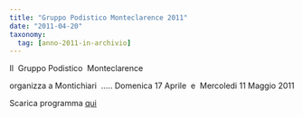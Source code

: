 ```yaml
---
title: "Gruppo Podistico Monteclarence 2011"
date: "2011-04-20"
taxonomy: 
  tag: [anno-2011-in-archivio]
---
```


Il  Gruppo Podistico  Monteclarence

organizza a Montichiari  ..... Domenica 17 Aprile  e  Mercoledi 11 Maggio 2011

Scarica programma [qui](http://198.211.122.197/diabetwp/wordpress/wp-content/uploads/2011/04/podistico-montichiari.pdf)
